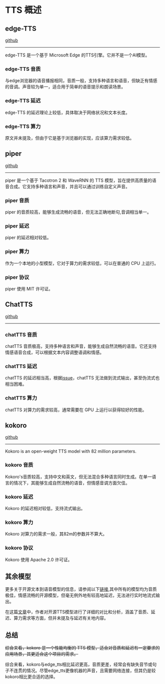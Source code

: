 # TTS 概述

## edge-TTS

[github](http://github.com/rany2/edge-tts)

---

edge-TTS 是一个基于 Microsoft Edge 的TTS引擎。它并不是一个AI模型。

### edge-TTS 音质
与edge浏览器的语音播报相同，音质一般，支持多种语言和语音，但缺乏有情感的音调。声音较为单一，适合用于简单的语音提示和朗读场景。

### edge-TTS 延迟
edge-TTS 的延迟理论上较低，具体取决于网络状况和文本长度。

### edge-TTS 算力
原文并未提及，但由于它是基于浏览器的实现，应该算力需求较低。

## piper

[github](https://github.com/rhasspy/piper)

---

piper 是一个基于 Tacotron 2 和 WaveRNN 的 TTS 模型，旨在提供高质量的语音合成。它支持多种语言和声音，并且可以通过训练自定义声音。

### piper 音质
piper 的音质较高，能够生成流畅的语音，但无法正确地断句,音调相当单一。

### piper 延迟
piper 的延迟相对较低。

### piper 算力
作为一个本地的小型模型，它对于算力的需求较低，可以在普通的 CPU 上运行。

### piper 协议
piper 使用 MIT 许可证。

## ChatTTS

[github](https://github.com/2noise/ChatTTS)

---

### chatTTS 音质
chatTTS 音质极高，支持多种语言和声音，能够生成自然流畅的语音。它还支持情感语音合成，可以根据文本内容调整语调和情感。

### chatTTS 延迟
chatTTS 的延迟相当高，根据[issue](https://github.com/2noise/ChatTTS/issues/279)，chatTTS 无法做到流式输出，甚至伪流式也相当困难。

### chatTTS 算力
chatTTS 对算力的需求较高，通常需要在 GPU 上运行以获得较好的性能。

## kokoro

[github](https://github.com/hexgrad/kokoro)

---

Kokoro is an open-weight TTS model with 82 million parameters.

### kokoro 音质
Kokoro's音质较高，支持中文和英文，但无法混合多种语言同时生成。在单一语言的情况下，其能够生成自然流畅的语音，但情感音调方面欠佳。

### kokoro 延迟
Kokoro 的延迟相对较低，支持流式输出。

### kokoro 算力
Kokoro 对算力的需求一般，其82m的参数并不算大。

### kokoro 协议
Kokoro 使用 Apache 2.0 许可证。

## 其余模型

更多关于开源文本到语音模型的信息，请参阅以下[链接](https://waytoagi.feishu.cn/wiki/E5aGwN9PSie8i3kwBvgcAXoPnDf),其中所有的模型均为音质极佳，情感流畅的开源模型，但毫无例外地有较高地延迟，无法进行实时地流式输出。

在这篇[文章](https://www.bentoml.com/blog/exploring-the-world-of-open-source-text-to-speech-models)中，作者对开源TTS模型进行了详细的对比和分析，涵盖了音质、延迟、算力需求等方面，但并未提及与延迟有关地内容。

## 总结

~~综合来看，kokoro 是一个性能均衡的 TTS 模型，适合对音质和延迟有一定要求的应用场景，其更适合这个项目的需求。~~

综合来看，kokoro与edge_tts相比延迟更高，音质更差，经常会有缺失音节或句子不连贯的情况。尽管edge_tts更像机器的声音，且需要网络连接，但其仍是较kokoro相比更合适的选择。
